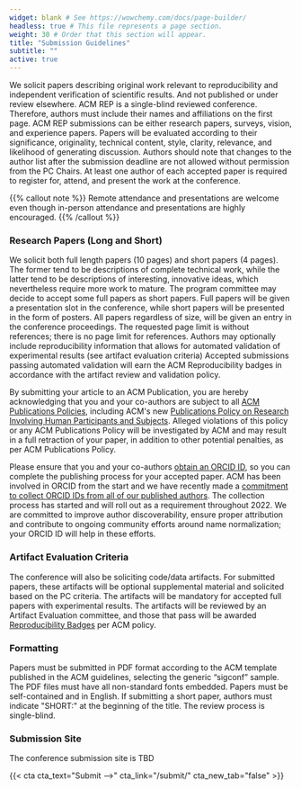 ```yaml
---
widget: blank # See https://wowchemy.com/docs/page-builder/
headless: true # This file represents a page section.
weight: 30 # Order that this section will appear.
title: "Submission Guidelines"
subtitle: ""
active: true
---
```

We solicit papers describing original work relevant to reproducibility and independent verification of scientific results. And not published or under review elsewhere. ACM REP is a single-blind reviewed conference. Therefore, authors must include their names and affiliations on the first page. ACM REP submissions can be either research papers, surveys, vision, and experience papers. Papers will be evaluated according to their significance, originality, technical content, style, clarity, relevance, and likelihood of generating discussion. Authors should note that changes to the author list after the submission deadline are not allowed without permission from the PC Chairs. At least one author of each accepted paper is required to register for, attend, and present the work at the conference. 

{{% callout note %}}
Remote attendance and presentations are welcome even though in-person attendance and presentations are highly encouraged.
{{% /callout %}}

### Research Papers (Long and Short)

We solicit both full length papers (10 pages) and short papers (4 pages). The former tend to be descriptions of complete technical work, while the latter tend to be descriptions of interesting, innovative ideas, which nevertheless require more work to mature. The program committee may decide to accept some full papers as short papers. Full papers will be given a presentation slot in the conference, while short papers will be presented in the form of posters. All papers regardless of size, will be given an entry in the conference proceedings. The requested page limit is without references; there is no page limit for references. Authors may optionally include reproducibility information that allows for automated validation of experimental results (see artifact evaluation criteria) Accepted submissions passing automated validation will earn the ACM Reproducibility badges in accordance with the artifact review and validation policy.

By submitting your article to an ACM Publication, you are hereby acknowledging that you and your co-authors are subject to all [ACM Publications Policies](https://www.acm.org/publications/policies), including ACM's new [Publications Policy on Research Involving Human Participants and Subjects](https://www.acm.org/publications/policies/research-involving-human-participants-and-subjects). Alleged violations of this policy or any ACM Publications Policy will be investigated by ACM and may result in a full retraction of your paper, in addition to other potential penalties, as per ACM Publications Policy.

Please ensure that you and your co-authors [obtain an ORCID ID](https://orcid.org/register), so you can complete the publishing process for your accepted paper.  ACM has been involved in ORCID from the start and we have recently made a [commitment to collect ORCID IDs from all of our published authors](https://authors.acm.org/author-resources/orcid-faqs).  The collection process has started and will roll out as a requirement throughout 2022.  We are committed to improve author discoverability, ensure proper attribution and contribute to ongoing community efforts around name normalization; your ORCID ID will help in these efforts.

### Artifact Evaluation Criteria

The conference will also be soliciting code/data artifacts. For submitted papers, these artifacts will be optional supplemental material and solicited based on the PC criteria. The artifacts will be mandatory for accepted full papers with experimental results. The artifacts will be reviewed by an Artifact Evaluation committee, and those that pass will be awarded [Reproducibility Badges](https://www.acm.org/publications/policies/artifact-review-and-badging-current) per ACM policy. 

### Formatting 

Papers must be submitted in PDF format according to the ACM template published in the ACM guidelines, selecting the generic “sigconf” sample. The PDF files must have all non-standard fonts embedded. Papers must be self-contained and in English. If submitting a short paper, authors must indicate "SHORT:" at the beginning of the title. The review process is single-blind. 

### Submission Site

The conference submission site is TBD

{{< cta cta_text="Submit -->" cta_link="/submit/" cta_new_tab="false" >}}

